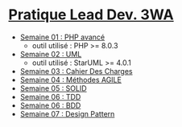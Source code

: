 # [Pratique Lead Dev. 3WA](https://github.com/Antoine07/leaddev01)
- [Semaine 01 : PHP avancé](/week01_PHP/readme.md)
    - outil utilisé : PHP >= 8.0.3
- [Semaine 02 : UML](/week02_UML/readme.md)
    - outil utilisé : StarUML >= 4.0.1
- [Semaine 03 : Cahier Des Charges](/week03_CDC/readme.md)
- [Semaine 04 : Méthodes AGILE](/week04_AGILE/week04.md)
- [Semaine 05 : SOLID](/week05_SOLID/readme.md)
- [Semaine 06 : TDD](/week06_TDD/readme.md)
- [Semaine 06 : BDD](/week06_BDD/readme.md)
- [Semaine 07 : Design Pattern](/week07_Pattern/readme.md)
